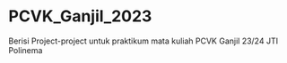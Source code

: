 # PCVK_Ganjil_2023
Berisi Project-project untuk praktikum mata kuliah PCVK Ganjil 23/24 JTI Polinema
